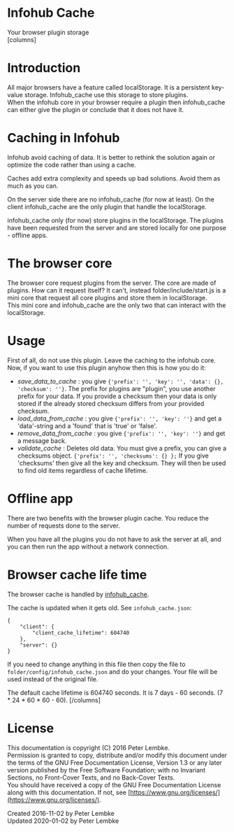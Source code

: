 # Infohub Cache
Your browser plugin storage  
[columns]
# Introduction
All major browsers have a feature called localStorage. It is a persistent key-value storage. Infohub_cache use this storage to store plugins.  
When the infohub core in your browser require a plugin then infohub_cache can either give the plugin or conclude that it does not have it.  

# Caching in Infohub
Infohub avoid caching of data. It is better to rethink the solution again or optimize the code rather than using a cache.  

Caches add extra complexity and speeds up bad solutions. Avoid them as much as you can.
  
On the server side there are no infohub_cache (for now at least). On the client infohub_cache are the only plugin that handle the localStorage.
  
infohub_cache only (for now) store plugins in the localStorage. The plugins have been requested from the server and are stored locally for one purpose - offline apps.  

# The browser core
The browser core request plugins from the server. The core are made of plugins. How can it request itself? It can't, instead folder/include/start.js is a mini core that request all core plugins and store them in localStorage.  
This mini core and infohub_cache are the only two that can interact with the localStorage.  

# Usage
First of all, do not use this plugin. Leave the caching to the infohub core. Now, if you want to use this plugin anyhow then this is how you do it:  

* _save_data_to_cache_ : you give `{'prefix': '', 'key': '', 'data': {}, 'checksum': ''}`. The prefix for plugins are "plugin", you use another prefix for your data. If you provide a checksum then your data is only stored if the already stored checksum differs from your provided checksum.  
* _load_data_from_cache_ : you give `{'prefix': '', 'key': ''}` and get a 'data'-string and a 'found' that is 'true' or 'false'.  
* _remove_data_from_cache_ : you give `{'prefix': '', 'key': ''}` and get a message back.  
* _validate_cache_ : Deletes old data. You must give a prefix, you can give a checksums object. `{'prefix': '', 'checksums': {} };` If you give 'checksums' then give all the key and checksum. They will then be used to find old items regardless of cache lifetime.  

# Offline app
There are two benefits with the browser plugin cache. You reduce the number of requests done to the server. 

When you have all the plugins you do not have to ask the server at all, and you can then run the app without a network connection.

# Browser cache life time
The browser cache is handled by [infohub_cache](plugin,infohub_cache).

The cache is updated when it gets old. See `infohub_cache.json`:
```
{
    "client": {
        "client_cache_lifetime": 604740
    },
    "server": {}
}
```   
If you need to change anything in this file then copy the file to `folder/config/infohub_cache.json` and do your changes. Your file will be used instead of the original file.

The default cache lifetime is 604740 seconds. It is 7 days - 60 seconds. (7 * 24 * 60 * 60 - 60).
[/columns]

# License
This documentation is copyright (C) 2016 Peter Lembke.  
Permission is granted to copy, distribute and/or modify this document under the terms of the GNU Free Documentation License, Version 1.3 or any later version published by the Free Software Foundation; with no Invariant Sections, no Front-Cover Texts, and no Back-Cover Texts.  
You should have received a copy of the GNU Free Documentation License along with this documentation. If not, see [https://www.gnu.org/licenses/](https://www.gnu.org/licenses/).  

Created 2016-11-02 by Peter Lembke  
Updated 2020-01-02 by Peter Lembke  